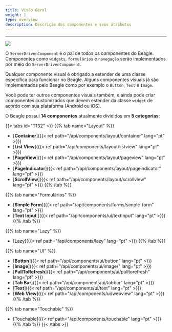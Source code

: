 ```yaml
---
title: Visão Geral
weight: 1
type: overview
description: Descrição dos componentes e seus atributos
---
```


---

![](/shared/components-01-beagle.png)

O `ServerDrivenComponent` é o pai de todos os componentes do Beagle. Componentes como `widgets`, `formulários` e `navegação` serão implementados por meio do `ServerDrivenComponent`.

Qualquer componente visual é obrigado a estender de uma classe específica para funcionar no Beagle. Alguns componentes visuais já são implementados pelo Beagle como por exemplo o `Button`, `Text` e `Image`.

Você pode ter outros componentes visuais também, e ainda pode criar componentes customizados que devem estender da classe `widget` de acordo com sua plataforma \(Android ou iOS\).

O Beagle possui **14** **componentes** atualmente divididos em **5 categorias**:

{{< tabs id="T132" >}}
{{% tab name="Layout" %}}

- [**Container**]({{< ref path="/api/components/layout/container" lang="pt" >}})
- [**List View**]({{< ref path="/api/components/layout/listview" lang="pt" >}})
- [**PageView**]({{< ref path="/api/components/layout/pageview" lang="pt" >}})
- [**PageIndicator**]({{< ref path="/api/components/layout/pageindicator" lang="pt" >}})
- [**ScrollView**]({{< ref path="/api/components/layout/scrollview" lang="pt" >}})
  {{% /tab %}}

{{% tab name="Formulários" %}}

- [**Simple Form**]({{< ref path="/api/components/forms/simple-form" lang="pt" >}})
- [**Text Input** ]({{< ref path="/api/components/ui/textinput" lang="pt" >}})
  {{% /tab %}}

{{% tab name="Lazy" %}}

- [Lazy]({{< ref path="/api/components/lazy" lang="pt" >}})
  {{% /tab %}}

{{% tab name="UI" %}}

- [**Button**]({{< ref path="/api/components/ui/button" lang="pt" >}})
- [**Image**]({{< ref path="/api/components/ui/image/" lang="pt" >}})
- [**PullToRefresh**]({{< ref path="/api/components/ui/pulltorefresh" lang="pt" >}})
- [**Tab Bar**]({{< ref path="/api/components/ui/tabbar" lang="pt" >}})
- [**Text**]({{< ref path="/api/components/ui/text" lang="pt" >}})
- [**Web View**]({{< ref path="/api/components/ui/webview" lang="pt" >}})
  {{% /tab %}}

{{% tab name="Touchable" %}}

- [Touchable]({{< ref path="/api/components/touchable" lang="pt" >}})
  {{% /tab %}}
  {{< /tabs >}}
